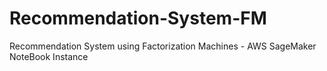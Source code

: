 # Recommendation-System-FM
Recommendation System using Factorization Machines - AWS SageMaker NoteBook Instance 
